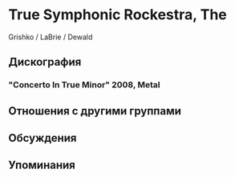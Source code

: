 # True Symphonic Rockestra, The

Grishko / LaBrie / Dewald

## Дискография

### "Concerto In True Minor" 2008, Metal




## Отношения с другими группами


## Обсуждения


## Упоминания

